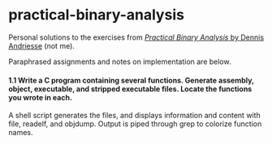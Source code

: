 # practical-binary-analysis
Personal solutions to the exercises from [*Practical Binary Analysis* by Dennis Andriesse](https://practicalbinaryanalysis.com) (not me).

Paraphrased assignments and notes on implementation are below.

#### 1.1 Write a C program containing several functions. Generate assembly, object, executable, and stripped executable files. Locate the functions you wrote in each.

A shell script generates the files, and displays information and content with file, readelf, and objdump. Output is piped through grep to colorize function names.
